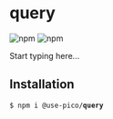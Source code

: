 # query

![npm](https://img.shields.io/npm/v/%40use-pico%2Fquery)
![npm](https://deno.bundlejs.com/badge?q=@use-pico/query@^2.0.0&treeshake=[*])

Start typing here...

## Installation

<tabs>
    <tab title="npm">
        <code>$ npm i @use-pico/<b>query</b></code>
    </tab>
</tabs>
